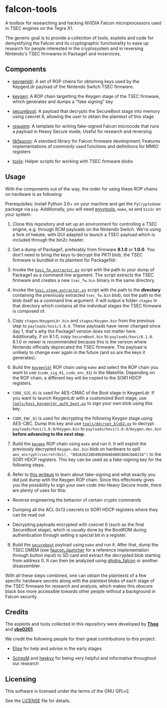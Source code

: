 # falcon-tools

A toolbox for researching and hacking NVIDIA Falcon microprocessors used in TSEC engines on the Tegra X1.

The generic goal is to provide a collection of tools, exploits and code for demystifying the Falcon and
its cryptographic functionality to ease up research for people interested in the cryptosystem and in
reversing Nintendo's TSEC firmwares in Package1 and nvservices.

## Components

* [keygenldr](./keygenldr): A set of ROP chains for obtaining keys used by the KeygenLdr payload of the
Nintendo Switch TSEC firmware.

* [keygen](./keygen): A ROP chain targetting the Keygen stage of the TSEC firmware, which generates and
dumps a "fake signing" key

* [secureboot](./secureboot): A payload that decrypts the SecureBoot stage into memory using csecret 6,
allowing the user to obtain the plaintext of this stage

* [requiem](./requiem): A template for writing fake-signed Falcon microcode that runs a payload in
Heavy Secure mode; Useful for research and reversing

* [libfaucon](./libfaucon): A standard library for Falcon firmware development; Features implementations
of commonly used functions and definitions for MMIO registers

* [tools](./tools): Helper scripts for working with TSEC firmware blobs

## Usage

With the components out of the way, the order for using these ROP chains on hardware is as following:

Prerequisites: Install Python 3.6+ on your machine and get the `PyCryptodome` package via `pip`. Additionally,
you will need [envytools](https://github.com/envytools/envytools), `make`, `m4` and `bin2c` on your system.

1. Clone this repository and set up an environment for controlling a TSEC engine, e.g. through RCM payloads
on the Nintendo Switch. We're using a fork of hekate, with GUI adapted to launch a TSEC payload which is
included through the bin2c header.

2. Get a dump of Package1, preferably from firmware **8.1.0** or **1.0.0**. You don't need to bring the
keys to decrypt the PK11 blob, the TSEC firmware is bundled in its plaintext for Package1ldr.

3. Invoke the [`hovi_fw_extractor.py`](./tools/hovi_fw_extractor.py) script with the path to your dump of
Package1 as a command line argument. The script extracts the TSEC firmware and creates a new `tsec_fw.bin`
binary in the same directory.

4. Invoke the [`hovi_stage_extractor.py`](./tools/hovi_stage_extractor.py) script with the path to the
**directory** containing the previously extracted `tsec_fw.bin` blob, not the path to the blob itself
as a command line argument. It will output a folder `stages` in that directory which contains all the
individual stages the TSEC firmware is composed of.

5. Copy `stages/KeygenLdr.bin` and `stages/Keygen.bin` from the previous step to `payloads/hovi/1.0.0`.
These payloads have never changed since day 1, that's why the Package1 version does not matter here.
Additionally, if on 8.1.0, copy `SecureBoot.bin` to `payloads/hovi/8.1.0`. 8.1.0 or newer is recommended
because this is the version where Nintendo officially deprecated the TSEC firmware. The payload is
unlikely to change ever again in the future (and so are the keys it generates).

6. Build the [`keygenldr`](./keygenldr) ROP chain using `make` and select the ROP chain you want to use
(`code_sig_01`, `code_enc_01`) in the Makefile. Depending on the ROP chain, a different key will be copied
to the SOR1 HDCP registers.

* `CODE_SIG_01` is used for AES-CMAC of the Boot stage in KeygenLdr. If you want to launch KeygenLdr with
a customized Boot stage, use [`tools/hovi_keygenldr_auth_boot.py`](./tools/hovi_keygenldr_auth_boot.py) to
sign your own blob using this key.

* `CODE_ENC_01` is used for decrypting the following Keygen stage using AES-CBC. Dump this key and use
[`tools/decrypt_blob2.py`](./tools/decrypt_blob2.py) to decrypt `payloads/hovi/1.0.0/Keygen.bin` to
`payloads/hovi/1.0.0/Keygen.dec.bin` **before advancing to the next step**.

7. Build the [`keygen`](./keygen) ROP chain using `make` and run it. It will exploit the previously
decrypted `Keygen.dec.bin` blob on hardware to spill `aes_encrypt(csecret(0x1), "892A36228D49E0484D480CB0ACDA0234")`
to the SOR1 HDCP registers. This key can be used as a fake-signing key for the following steps.

8. Refer to [this writeup](./requiem/README.md) to learn about fake-signing and what exactly you did just
dump with the Keygen ROP chain. Since this effectively gives you the possibility to sign your own code
into Heavy Secure mode, there are plenty of uses for this:

* Reverse engineering the behavior of certain crypto commands

* Dumping all the ACL 0x13 csecrets to SOR1 HDCP registers where they can be read out

* Decrypting payloads encrypted with csecret 6 (such as the final SecureBoot stage), which is usually done
by the BootROM during authentication through setting a special bit in a register.

9. Build the [`secureboot`](./secureboot) payload using `make` and run it. After that, dump the TSEC DMEM
(see [faucon_launcher](https://github.com/CAmadeus/faucon_launcher) for a reference implementation through
button input) to SD card and extract the decrypted blob starting from address 0. It can then be analyzed
using [ghidra_falcon](https://github.com/Thog/ghidra_falcon) or another disassembler.

With all these steps combined, one can obtain the plaintexts of a few specific hardware secrets along with
the plaintext blobs of each stage of the TSEC firmware for research and analysis, which makes this obscure
black box more accessible towards other people without a background in Falcon security.

## Credits

The exploits and tools collected in this repository were developed by [**Thog**](https://github.com/Thog)
and [**vbe0201**](https://github.com/vbe0201).

We credit the following people for their great contributions to this project:

* [Elise](https://github.com/EliseZeroTwo) for help and advise in the early stages

* [SciresM](https://github.com/SciresM) and [hexkyz](https://github.com/hexkyz) for being very helpful and
informative throughout our research

## Licensing

This software is licensed under the terms of the GNU GPLv2.

See the [LICENSE](./LICENSE) file for details.
